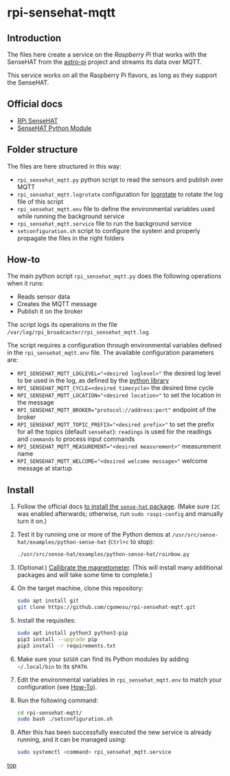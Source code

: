 # rpi-sensehat-mqtt

## Introduction

The files here create a service on the _Raspberry Pi_ that works with the SenseHAT from the [astro-pi](https://astro-pi.org/) project and streams its data over MQTT.

This service works on all the Raspberry Pi flavors, as long as they support the SenseHAT.

## Official docs

- [RPi SenseHAT](https://www.raspberrypi.com/documentation/accessories/sense-hat.html)
- [SenseHAT Python Module](https://pythonhosted.org/sense-hat/)

## Folder structure

The files are here structured in this way:

- `rpi_sensehat_mqtt.py` python script to read the sensors and publish over MQTT
- `rpi_sensehat_mqtt.logrotate` configuration for [logrotate](https://manpages.debian.org/stretch/logrotate/logrotate.8.en.html) to rotate the log file of this script
- `rpi_sensehat_mqtt.env` file to define the environmental variables used while running the background service
- `rpi_sensehat_mqtt.service` file to run the background service
- `setconfiguration.sh` script to configure the system and properly propagate the files in the right folders

## How-to

The main python script `rpi_sensehat_mqtt.py` does the following operations when it runs:

- Reads sensor data
- Creates the MQTT message
- Publish it on the broker

The script logs its operations in the file `/var/log/rpi_broadcaster/rpi_sensehat_mqtt.log`.

The script requires a configuration through environmental variables defined in the `rpi_sensehat_mqtt.env` file.
The available configuration parameters are:

- `RPI_SENSEHAT_MQTT_LOGLEVEL="<desired loglevel>"` the desired log level to be used in the log, as defined by the [python library](https://docs.python.org/3/library/logging.html#levels)
- `RPI_SENSEHAT_MQTT_CYCLE=<desired timecycle>` the desired time cycle
- `RPI_SENSEHAT_MQTT_LOCATION="<desired location>"` to set the location in the message
- `RPI_SENSEHAT_MQTT_BROKER="protocol://address:port"` endpoint of the broker
- `RPI_SENSEHAT_MQTT_TOPIC_PREFIX="<desired prefix>"` to set the prefix for all the topics (default `sensehat`): `readings` is used for the readings and `commands` to process input commands
- `RPI_SENSEHAT_MQTT_MEASUREMENT="<desired measurement>"` measurement name
- `RPI_SENSEHAT_MQTT_WELCOME="<desired welcome message>"` welcome message at startup

## Install

1. Follow the official docs [to install the `sense-hat` package](https://www.raspberrypi.com/documentation/accessories/sense-hat.html#installation). (Make sure `I2C` was enabled afterwards; otherwise, run `sudo raspi-config` and manually turn it on.)

1. Test it by running one or more of the Python demos at `/usr/src/sense-hat/examples/python-sense-hat` (`Ctrl+c` to stop):

	```sh
	./usr/src/sense-hat/examples/python-sense-hat/rainbow.py
	```

1. (Optional.) [Callibrate the magnetometer](https://www.raspberrypi.com/documentation/accessories/sense-hat.html#calibration). (This will install many additional packages and will take some time to complete.)

1. On the target machine, clone this repository:

	```sh
	sudo apt install git
	git clone https://github.com/cgomesu/rpi-sensehat-mqtt.git
	```

1. Install the requisites:

	```sh
	sudo apt install python3 python3-pip
	pip3 install --upgrade pip
	pip3 install -r requirements.txt
	```

1. Make sure your `$USER` can find its Python modules by adding `~/.local/bin` to its `$PATH`.

1. Edit the environmental variables in `rpi_sensehat_mqtt.env` to match your configuration (see [How-To](#how-to)).

1. Run the following command:

	```sh
	cd rpi-sensehat-mqtt/
	sudo bash ./setconfiguration.sh
	```

1. After this has been successfully executed the new service is already running, and it can be managed using:

	```sh
	sudo systemctl <command> rpi_sensehat_mqtt.service
	```

[top](#)
